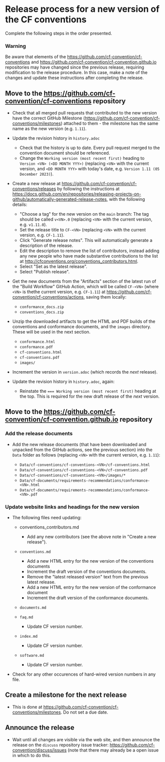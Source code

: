 # Release process for a new version of the CF conventions


Complete the following steps in the order presented.

### Warning

Be aware that elements of the https://github.com/cf-convention/cf-conventions and https://github.com/cf-convention/cf-convention.github.io repositories may have changed since the previous release, requiring modification to the release procedure. In this case, make a note of the changes and update these instructions after completing the release.

## Move to the https://github.com/cf-convention/cf-conventions repository

* Check that all merged pull requests that contributed to the new version have the correct GitHub Milestone (https://github.com/cf-convention/cf-conventions/milestones) attached to them - the milestone has the same name as the new version (e.g. `1.11`).

* Update the revision history in `history.adoc`

  - Check that the history is up to date. Every pull request merged to the convention document should be referenced.
  - Change the `Working version (most recent first)` heading to `Version <VN> (<DD MONTH YYY>)` (replacing `<VN>` with the current version, and `<DD MONTH YYY>` with today's date, e.g. `Version 1.11 (05 December 2023)`).

* Create a new release at https://github.com/cf-convention/cf-conventions/releases by following the instructions at https://docs.github.com/en/repositories/releasing-projects-on-github/automatically-generated-release-notes, with the following details:

  - "Choose a tag" for the new version on the  `main` branch: The tag should be called `v<VN>.0` (replacing `<VN>` with the current version, e.g. `v1.11.0`).
  - Set the release title to `CF-<VN>` (replacing `<VN>` with the current version, e.g. `CF-1.11`).
  - Click "Generate release notes". This will automatically generate a description of the release.
  - Edit the description to remove the list of contributors, instead adding any new people who have made substantive contributions to the list at http://cfconventions.org/conventions_contributors.html.
  - Select "Set as the latest release".
  - Select "Publish release".

* Get the new documents from the "Artifacts" section of the latest run of the "Build Workflow" GitHub Action, which will be called `CF-<VN>` (where `<VN>` is thethe current version, e.g. `CF-1.11`) at https://github.com/cf-convention/cf-conventions/actions, saving them locally:

  - `conformance_docs.zip`
  - `conventions_docs.zip`

* Unzip the downloaded artifacts to get the HTML and PDF builds of the conventions and conformance documents, and  the `images` directory. These will be used in the next section.

  - `conformance.html`
  - `conformance.pdf`
  - `cf-conventions.html`
  - `cf-conventions.pdf`
  - `images/`

* Increment the version in `version.adoc` (which records the _next_ release).

* Update the revision history in `history.adoc`, again:

  - Reinstate the `=== Working version (most recent first)` heading at the top. This is required for the new draft release of the _next_ version.

## Move to the https://github.com/cf-convention/cf-convention.github.io repository

### Add the release documents

* Add the new release documents (that have been downloaded and unpacked from the GitHub actions, see the previous section) into the `Data` folder as follows (replacing `<VN>` with the current version, e.g. `1.11`):
   
  - `Data/cf-conventions/cf-conventions-<VN>/cf-conventions.html`
  - `Data/cf-conventions/cf-conventions-<VN>/cf-conventions.pdf`
  - `Data/cf-conventions/cf-conventions-<VN>/images/*`
  - `Data/cf-documents/requirements-recommendations/conformance-<VN>.html`
  - `Data/cf-documents/requirements-recommendations/conformance-<VN>.pdf`

### Update website links and headings for the new version

* The following files need updating:

  * conventions_contributors.md
    - Add any new contributors (see the above note in "Create a new release").

  * `conventions.md`
    - Add a new HTML entry for the new version of the conventions documents
    - Increment the draft version of the conventions documents.
    - Remove the "latest released version" text from the previous latest release.
    - Add a new HTML entry for the new version of the conformance document
    - Increment the draft version of the conformance documents.
     
  * `documents.md`
  * `faq.md`
    - Update CF version number.
    
  * `index.md`
    - Update CF version number.

  * `software.md`
    - Update CF version number.

* Check for any other occurences of hard-wired version numbers in any file.

## Create a milestone for the next release

* This is done at https://github.com/cf-convention/cf-conventions/milestones. Do not set a due date.

## Announce the release

* Wait until all changes are visible via the web site, and then announce the release on the `discuss` repository issue tracker: https://github.com/cf-convention/discuss/issues (note that there may already be a open issue in which to do this.
